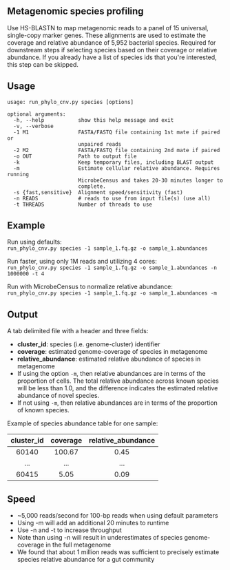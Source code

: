 ## Metagenomic species profiling
Use HS-BLASTN to map metagenomic reads to a panel of 15 universal, single-copy marker genes. 
These alignments are used to estimate the coverage and relative abundance of 5,952 bacterial species.
Required for downstream steps if selecting species based on their coverage or relative abundance. 
If you already have a list of species ids that you're interested, this step can be skipped.

## Usage
```
usage: run_phylo_cnv.py species [options]

optional arguments:
  -h, --help           show this help message and exit
  -v, --verbose
  -1 M1                FASTA/FASTQ file containing 1st mate if paired or
                       unpaired reads
  -2 M2                FASTA/FASTQ file containing 2nd mate if paired
  -o OUT               Path to output file
  -k                   Keep temporary files, including BLAST output
  -m                   Estimate cellular relative abundance. Requires running
                       MicrobeCensus and takes 20-30 minutes longer to
                       complete.
  -s {fast,sensitive}  Alignment speed/sensitivity (fast)
  -n READS             # reads to use from input file(s) (use all)
  -t THREADS           Number of threads to use
```

## Example
Run using defaults:  
`run_phylo_cnv.py species -1 sample_1.fq.gz -o sample_1.abundances`

Run faster, using only 1M reads and utilizing 4 cores:  
`run_phylo_cnv.py species -1 sample_1.fq.gz -o sample_1.abundances -n 1000000 -t 4`

Run with MicrobeCensus to normalize relative abundance:  
`run_phylo_cnv.py species -1 sample_1.fq.gz -o sample_1.abundances -m`


## Output
A tab delimited file with a header and three fields:  
* **cluster_id**: species (i.e. genome-cluster) identifier  
* **coverage**: estimated genome-coverage of species in metagenome  
* **relative_abundance**: estimated relative abundance of species in metagenome  
* If using the option `-m`, then relative abundances are in terms of the proportion of cells. The total relative abundance across known species will be less than 1.0, and the difference indicates the estimated relative abundance of novel species.  
* If not using `-m`, then relative abundances are in terms of the proportion of known species.  
        
Example of species abundance table for one sample:

| cluster_id      | coverage      | relative_abundance  |
| :----------: |:-------------:| :------------------: |
| 60140         | 100.67        | 0.45              |
| ...           | ...           |   ...               |
| 60415         | 5.05          |   0.09              |


## Speed
* ~5,000 reads/second for 100-bp reads when using default parameters
* Using -m will add an additional 20 minutes to runtime
* Use -n and -t to increase throughput
* Note than using -n will result in underestimates of species genome-coverage in the full metagenome
* We found that about 1 million reads was sufficient to precisely estimate species relative abundance for a gut community
